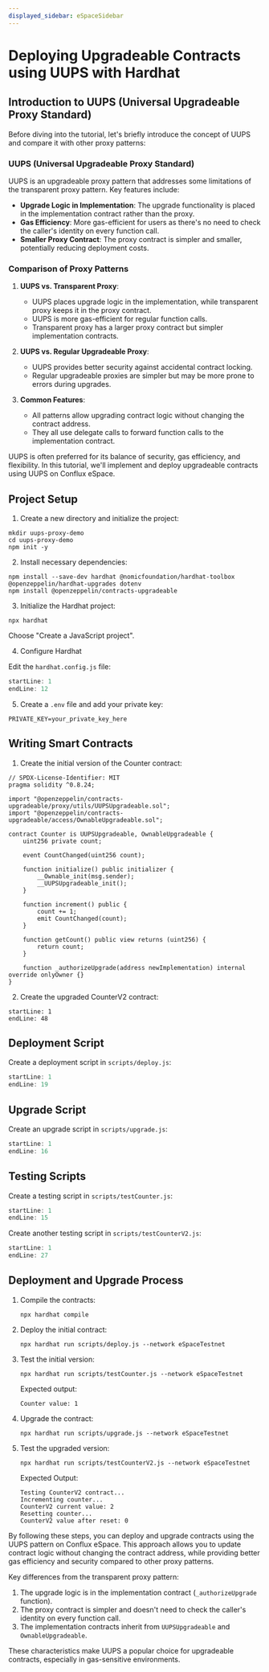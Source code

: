 ```yaml
---
displayed_sidebar: eSpaceSidebar
---
```


# Deploying Upgradeable Contracts using UUPS with Hardhat

## Introduction to UUPS (Universal Upgradeable Proxy Standard)

Before diving into the tutorial, let's briefly introduce the concept of UUPS and compare it with other proxy patterns:

### UUPS (Universal Upgradeable Proxy Standard)

UUPS is an upgradeable proxy pattern that addresses some limitations of the transparent proxy pattern. Key features include:

- **Upgrade Logic in Implementation**: The upgrade functionality is placed in the implementation contract rather than the proxy.
- **Gas Efficiency**: More gas-efficient for users as there's no need to check the caller's identity on every function call.
- **Smaller Proxy Contract**: The proxy contract is simpler and smaller, potentially reducing deployment costs.

### Comparison of Proxy Patterns

1. **UUPS vs. Transparent Proxy**:
   - UUPS places upgrade logic in the implementation, while transparent proxy keeps it in the proxy contract.
   - UUPS is more gas-efficient for regular function calls.
   - Transparent proxy has a larger proxy contract but simpler implementation contracts.

2. **UUPS vs. Regular Upgradeable Proxy**:
   - UUPS provides better security against accidental contract locking.
   - Regular upgradeable proxies are simpler but may be more prone to errors during upgrades.

3. **Common Features**:
   - All patterns allow upgrading contract logic without changing the contract address.
   - They all use delegate calls to forward function calls to the implementation contract.

UUPS is often preferred for its balance of security, gas efficiency, and flexibility. In this tutorial, we'll implement and deploy upgradeable contracts using UUPS on Conflux eSpace.

## Project Setup

1. Create a new directory and initialize the project:

```
mkdir uups-proxy-demo
cd uups-proxy-demo
npm init -y
```

2. Install necessary dependencies:

```
npm install --save-dev hardhat @nomicfoundation/hardhat-toolbox @openzeppelin/hardhat-upgrades dotenv
npm install @openzeppelin/contracts-upgradeable
```

3. Initialize the Hardhat project:

```
npx hardhat
```

Choose "Create a JavaScript project".

4. Configure Hardhat

Edit the `hardhat.config.js` file:

```javascript
startLine: 1
endLine: 12
```

5. Create a `.env` file and add your private key:

```
PRIVATE_KEY=your_private_key_here
```

## Writing Smart Contracts

1. Create the initial version of the Counter contract:

```solidity
// SPDX-License-Identifier: MIT
pragma solidity ^0.8.24;

import "@openzeppelin/contracts-upgradeable/proxy/utils/UUPSUpgradeable.sol";
import "@openzeppelin/contracts-upgradeable/access/OwnableUpgradeable.sol";

contract Counter is UUPSUpgradeable, OwnableUpgradeable {
    uint256 private count;

    event CountChanged(uint256 count);

    function initialize() public initializer {
        __Ownable_init(msg.sender);
        __UUPSUpgradeable_init();
    }

    function increment() public {
        count += 1;
        emit CountChanged(count);
    }

    function getCount() public view returns (uint256) {
        return count;
    }

    function _authorizeUpgrade(address newImplementation) internal override onlyOwner {}
}
```

2. Create the upgraded CounterV2 contract:

```solidity
startLine: 1
endLine: 48
```

## Deployment Script

Create a deployment script in `scripts/deploy.js`:

```javascript
startLine: 1
endLine: 19
```

## Upgrade Script

Create an upgrade script in `scripts/upgrade.js`:

```javascript
startLine: 1
endLine: 16
```

## Testing Scripts

Create a testing script in `scripts/testCounter.js`:

```javascript
startLine: 1
endLine: 15
```

Create another testing script in `scripts/testCounterV2.js`:

```javascript
startLine: 1
endLine: 27
```

## Deployment and Upgrade Process

1. Compile the contracts:
   ```
   npx hardhat compile
   ```

2. Deploy the initial contract:

   ```
   npx hardhat run scripts/deploy.js --network eSpaceTestnet
   ```

3. Test the initial version:

   ```
   npx hardhat run scripts/testCounter.js --network eSpaceTestnet
   ```

   Expected output:

   ```
   Counter value: 1
   ```

4. Upgrade the contract:

   ```
   npx hardhat run scripts/upgrade.js --network eSpaceTestnet
   ```

5. Test the upgraded version:

   ```
   npx hardhat run scripts/testCounterV2.js --network eSpaceTestnet
   ```

   Expected Output:

   ```
   Testing CounterV2 contract...
   Incrementing counter...
   CounterV2 current value: 2
   Resetting counter...
   CounterV2 value after reset: 0
   ```

By following these steps, you can deploy and upgrade contracts using the UUPS pattern on Conflux eSpace. This approach allows you to update contract logic without changing the contract address, while providing better gas efficiency and security compared to other proxy patterns.

Key differences from the transparent proxy pattern:
1. The upgrade logic is in the implementation contract (`_authorizeUpgrade` function).
2. The proxy contract is simpler and doesn't need to check the caller's identity on every function call.
3. The implementation contracts inherit from `UUPSUpgradeable` and `OwnableUpgradeable`.

These characteristics make UUPS a popular choice for upgradeable contracts, especially in gas-sensitive environments.
```
